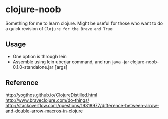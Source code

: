 # clojure-noob
Something for me to learn clojure. Might be useful for those who want to do a quick revision of `Clojure for the Brave and True`

## Usage
* One option is through lein
* Assemble using lein uberjar command, and run java -jar clojure-noob-0.1.0-standalone.jar [args]

## Reference
http://yogthos.github.io/ClojureDistilled.html </br>
http://www.braveclojure.com/do-things/ </br>
http://stackoverflow.com/questions/19318977/difference-between-arrow-and-double-arrow-macros-in-clojure
